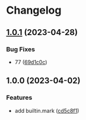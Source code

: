# Changelog

## [1.0.1](https://github.com/Cassin01/wf.nvim/compare/v1.0.0...v1.0.1) (2023-04-28)


### Bug Fixes

* 77 ([69d1c0c](https://github.com/Cassin01/wf.nvim/commit/69d1c0cc0f550bb8766c84d2d635c618cb7a1004))

## 1.0.0 (2023-04-02)


### Features

* add builtin.mark ([cd5c8f1](https://github.com/Cassin01/wf.nvim/commit/cd5c8f1a085d053ecd1f130f5b8fd4a79c0f7cfa))
